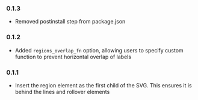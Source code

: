 ### 0.1.3
 - Removed postinstall step from package.json
### 0.1.2
 - Added `regions_overlap_fn` option, allowing users to specify custom function to prevent horizontal overlap of labels
### 0.1.1
 - Insert the region element as the first child of the SVG. This ensures it is behind the lines and rollover elements
